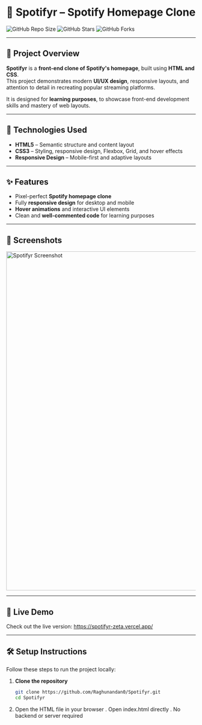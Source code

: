 # 🎵 Spotifyr – Spotify Homepage Clone

![GitHub Repo Size](https://img.shields.io/github/repo-size/Raghunandan0/Spotifyr)
![GitHub Stars](https://img.shields.io/github/stars/Raghunandan0/Spotifyr?style=social)
![GitHub Forks](https://img.shields.io/github/forks/Raghunandan0/Spotifyr?style=social)

---

## 🚀 Project Overview

**Spotifyr** is a **front-end clone of Spotify's homepage**, built using **HTML and CSS**.  
This project demonstrates modern **UI/UX design**, responsive layouts, and attention to detail in recreating popular streaming platforms.

It is designed for **learning purposes**, to showcase front-end development skills and mastery of web layouts.

---

## 🔧 Technologies Used

- **HTML5** – Semantic structure and content layout  
- **CSS3** – Styling, responsive design, Flexbox, Grid, and hover effects  
- **Responsive Design** – Mobile-first and adaptive layouts  

---

## ✨ Features

- Pixel-perfect **Spotify homepage clone**  
- Fully **responsive design** for desktop and mobile  
- **Hover animations** and interactive UI elements  
- Clean and **well-commented code** for learning purposes  

---

## 📸 Screenshots

<img src="https://github.com/user-attachments/assets/da35a897-90e8-4d7f-a469-a33f32350914" alt="Spotifyr Screenshot" width="900"/>



---

## 🔗 Live Demo

Check out the live version: https://spotifyr-zeta.vercel.app/

---

## 🛠️ Setup Instructions

Follow these steps to run the project locally:

1. **Clone the repository**  
   ```bash
   git clone https://github.com/Raghunandan0/Spotifyr.git
   cd Spotifyr
2. Open the HTML file in your browser
     . Open index.html directly
     . No backend or server required
